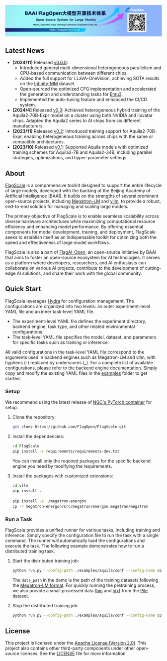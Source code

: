[<img src="flagopen.png">](https://flagopen.baai.ac.cn/)

## Latest News
- **[2024/11]** Released [v0.6.0](https://github.com/FlagOpen/FlagScale/tree/release/v0.6.0): 
  - Introduced general multi-dimensional heterogeneous parallelism and CPU-based communication between different chips.
  - Added the full support for LLaVA-OneVision, achieving SOTA results on the [Infinity-MM](https://arxiv.org/abs/2410.18558) dataset.
  - Open-sourced the optimized CFG implementation and accelerated the generation and understanding tasks for [Emu3](https://arxiv.org/abs/2409.18869).
  - Implemented the auto-tuning feature and enhanced the CI/CD system.
- **[2024/4]** Released [v0.3](https://github.com/FlagOpen/FlagScale/tree/release/v0.3): Achieved heterogeneous hybrid training of the Aquila2-70B-Expr model on a cluster using both NVIDIA and Iluvatar chips. Adapted the Aquila2 series to AI chips from six different manufacturers.
- **[2023/11]** Released [v0.2](https://github.com/FlagOpen/FlagScale/tree/v0.2): Introduced training support for Aquila2-70B-Expr, enabling heterogeneous training across chips with the same or compatible architectures.
- **[2023/10]** Released [v0.1](https://github.com/FlagOpen/FlagScale/tree/v0.1): Supported Aquila models with optimized training schemes for Aquila2-7B and Aquila2-34B, including parallel strategies, optimizations, and hyper-parameter settings.

## About 

[FlagScale](https://github.com/FlagOpen/FlagScale.git) is a comprehensive toolkit designed to support the entire lifecycle of large models, developed with the backing of the Beijing Academy of Artificial Intelligence (BAAI). It builds on the strengths of several prominent open-source projects, including [Megatron-LM](https://github.com/NVIDIA/Megatron-LM) and [vllm](https://github.com/vllm-project/vllm), to provide a robust, end-to-end solution for managing and scaling large models.

The primary objective of FlagScale is to enable seamless scalability across diverse hardware architectures while maximizing computational resource efficiency and enhancing model performance. By offering essential components for model development, training, and deployment, FlagScale seeks to establish itself as an indispensable toolkit for optimizing both the speed and effectiveness of large model workflows.

FlagScale is also a part of [FlagAI-Open](https://flagopen.baai.ac.cn/), an open-source initiative by BAAI that aims to foster an open-source ecosystem for AI technologies. It serves as a platform where developers, researchers, and AI enthusiasts can collaborate on various AI projects, contribute to the development of cutting-edge AI solutions, and share their work with the global community.

## Quick Start

FlagScale leverages [Hydra](https://github.com/facebookresearch/hydra) for configuration management. The configurations are organized into two levels: an outer experiment-level YAML file and an inner task-level YAML file.

- The experiment-level YAML file defines the experiment directory, backend engine, task type, and other related environmental configurations.
- The task-level YAML file specifies the model, dataset, and parameters for specific tasks such as training or inference.

All valid configurations in the task-level YAML file correspond to the arguments used in backend engines such as Megatron-LM and vllm, with hyphens (-) replaced by underscores (_). For a complete list of available configurations, please refer to the backend engine documentation. Simply copy and modify the existing YAML files in the [examples](./examples) folder to get started.

### Setup 
We recommend using the latest release of [NGC's PyTorch container](https://catalog.ngc.nvidia.com/orgs/nvidia/containers/pytorch) for setup.

1. Clone the repository:
    ```sh
    git clone https://github.com/FlagOpen/FlagScale.git
    ```

2. Install the dependencies:
    ```sh
    cd FlagScale
    pip install -r requirements/requirements-dev.txt
    ```
    You can install only the required packages for the specific backend engine you need by modifying the requirements.

3. Install the packages with customized extensions:
    ```sh
    cd vllm
    pip install .

    pip install -e ./megatron-energon
    cp -r megatron-energon/src/megatron/energon megatron/megatron
    ```

### Run a Task 

FlagScale provides a unified runner for various tasks, including training and inference. Simply specify the configuration file to run the task with a single command. The runner will automatically load the configurations and execute the task. The following example demonstrates how to run a distributed training task.

1. Start the distributed training job:
    ```sh
    python run.py --config-path ./examples/aquila/conf --config-name config action=run
    ```
    The `data_path` in the demo is the path of the training datasets following the [Megatron-LM format](./megatron/README.md#data-preprocessing). For quickly running the pretraining process, we also provide a small processed data ([bin](https://model.ks3-cn-beijing.ksyuncs.com/nlpdata/pile_wikipedia_demo.bin) and [idx](https://model.ks3-cn-beijing.ksyuncs.com/nlpdata/pile_wikipedia_demo.idx)) from the [Pile](https://pile.eleuther.ai/) dataset.

2. Stop the distributed training job:
    ```sh
    python run.py --config-path ./examples/aquila/conf --config-name config action=stop
    ```

## License

This project is licensed under the [Apache License (Version 2.0)](https://github.com/FlagOpen/FlagScale/blob/main/LICENSE). This project also contains other third-party components under other open-source licenses. See the [LICENSE](https://github.com/FlagOpen/FlagScale/blob/main/LICENSE) file for more information.
